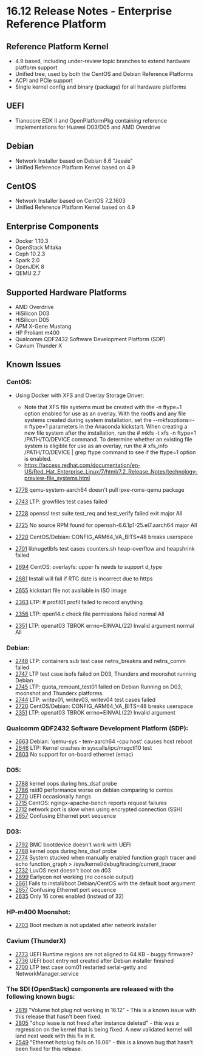 # 16.12 Release Notes - Enterprise Reference Platform

## Reference Platform Kernel

- 4.9 based, including under-review topic branches to extend hardware platform support
- Unified tree, used by both the CentOS and Debian Reference Platforms
- ACPI and PCIe support
- Single kernel config and binary (package) for all hardware platforms

## UEFI

- Tianocore EDK II and OpenPlatformPkg containing reference implementations for Huawei D03/D05 and AMD Overdrive

## Debian

- Network Installer based on Debian 8.6 "Jessie"
- Unified Reference Platform Kernel based on 4.9

## CentOS

- Network Installer based on CentOS 7.2.1603
- Unified Reference Platform Kernel based on 4.9

## Enterprise Components
- Docker 1.10.3
- OpenStack Mitaka
- Ceph 10.2.3
- Spark 2.0
- OpenJDK 8
- QEMU 2.7

## Supported Hardware Platforms

- AMD Overdrive
- HiSilicon D03
- HiSilicon D05
- APM X-Gene Mustang
- HP Proliant m400
- Qualcomm QDF2432 Software Development Platform (SDP)
- Cavium Thunder X

## Known Issues

### CentOS:

- Using Docker with XFS and Overlay Storage Driver:
   - Note that XFS file systems must be created with the -n ftype=1 option enabled for use as an overlay. With the rootfs and any file systems created during system installation, set the --mkfsoptions=-n ftype=1 parameters in the Anaconda kickstart. When creating a new file system after the installation, run the # mkfs -t xfs -n ftype=1 /PATH/TO/DEVICE command. To determine whether an existing file system is eligible for use as an overlay, run the # xfs_info /PATH/TO/DEVICE | grep ftype command to see if the ftype=1 option is enabled.
   - https://access.redhat.com/documentation/en-US/Red_Hat_Enterprise_Linux/7/html/7.2_Release_Notes/technology-preview-file_systems.html

- [2778](https://bugs.linaro.org/show_bug.cgi?id=2778) qemu-system-aarch64 doesn't pull ipxe-roms-qemu package
- [2743](https://bugs.linaro.org/show_bug.cgi?id=2743) LTP: growfiles test cases failed
- [2728](https://bugs.linaro.org/show_bug.cgi?id=2728) openssl test suite test_req and test_verify failed exit major All
- [2725](https://bugs.linaro.org/show_bug.cgi?id=2725) No source RPM found for openssh-6.6.1p1-25.el7.aarch64 major All
- [2720](https://bugs.linaro.org/show_bug.cgi?id=2720) CentOS/Debian: CONFIG_ARM64_VA_BITS=48 breaks userspace
- [2701](https://bugs.linaro.org/show_bug.cgi?id=2701) libhugetlbfs test cases counters.sh heap-overflow and heapshrink failed
- [2694](https://bugs.linaro.org/show_bug.cgi?id=2694) CentOS: overlayfs: upper fs needs to support d_type
- [2681](https://bugs.linaro.org/show_bug.cgi?id=2681) Install will fail if RTC date is incorrect due to https
- [2655](https://bugs.linaro.org/show_bug.cgi?id=2655) kickstart file not available in ISO image
- [2363](https://bugs.linaro.org/show_bug.cgi?id=2363) LTP: # profil01 profil failed to record anything
- [2356](https://bugs.linaro.org/show_bug.cgi?id=2356) LTP: open14.c check file permissions failed normal All
- [2351](https://bugs.linaro.org/show_bug.cgi?id=2351) LTP: openat03 TBROK errno=EINVAL(22) Invalid argument normal All

### Debian:

- [2748](https://bugs.linaro.org/show_bug.cgi?id=2748) LTP: containers sub test case netns_breakns and netns_comm failed
- [2747](https://bugs.linaro.org/show_bug.cgi?id=2747) LTP test case isofs failed on D03, Thunderx and moonshot running Debian
- [2745](https://bugs.linaro.org/show_bug.cgi?id=2745) LTP: quota_remount_test01 failed on Debian Running on D03, moonshot and Thunderx platforms.
- [2744](https://bugs.linaro.org/show_bug.cgi?id=2744) LTP: writev01, writev03, writev04 test cases failed 
- [2720](https://bugs.linaro.org/show_bug.cgi?id=2720) CentOS/Debian: CONFIG_ARM64_VA_BITS=48 breaks userspace
- [2351](https://bugs.linaro.org/show_bug.cgi?id=2351) LTP: openat03 TBROK errno=EINVAL(22) Invalid argument

### Qualcomm QDF2432 Software Development Platform (SDP):

- [2663](https://bugs.linaro.org/show_bug.cgi?id=2663) Debian: 'qemu-sys -  tem-aarch64 -cpu host' causes host reboot
- [2646](https://bugs.linaro.org/show_bug.cgi?id=2646) LTP: Kernel crashes in syscalls/ipc/msgctl10 test
- [2603](https://bugs.linaro.org/show_bug.cgi?id=2603) No support for on-board ethernet (emac)

### D05:

- [2788](https://bugs.linaro.org/show_bug.cgi?id=2788) kernel oops during hns_dsaf probe
- [2786](https://bugs.linaro.org/show_bug.cgi?id=2786) raid0 performance worse on debian comparing to centos
- [2770](https://bugs.linaro.org/show_bug.cgi?id=2770) UEFI occasionally hangs
- [2715](https://bugs.linaro.org/show_bug.cgi?id=2715) CentOS: ngingx-apache-bench reports request failures
- [2712](https://bugs.linaro.org/show_bug.cgi?id=2712) network port is slow when using encrypted connection (SSH)
- [2657](https://bugs.linaro.org/show_bug.cgi?id=2657) Confusing Ethernet port sequence

### D03:

- [2792](https://bugs.linaro.org/show_bug.cgi?id=2792) BMC bootdevice doesn't work with UEFI
- [2788](https://bugs.linaro.org/show_bug.cgi?id=2788) kernel oops during hns_dsaf probe
- [2774](https://bugs.linaro.org/show_bug.cgi?id=2774) System stucked when manually enabled function graph tracer and echo function_graph > /sys/kernel/debug/tracing/current_tracer
- [2732](https://bugs.linaro.org/show_bug.cgi?id=2732) LuvOS next doesn't boot on d03
- [2699](https://bugs.linaro.org/show_bug.cgi?id=2699) Earlycon not working (no console output)
- [2661](https://bugs.linaro.org/show_bug.cgi?id=2661) Fails to install/boot Debian/CentOS with the default boot argument
- [2657](https://bugs.linaro.org/show_bug.cgi?id=2657) Confusing Ethernet port sequence
- [2635](https://bugs.linaro.org/show_bug.cgi?id=2635) Only 16 cores enabled (instead of 32)

### HP-m400 Moonshot:

- [2703](https://bugs.linaro.org/show_bug.cgi?id=2703) Boot medium is not updated after network installer

### Cavium (ThunderX)

- [2773](https://bugs.linaro.org/show_bug.cgi?id=2773) UEFI Runtime regions are not aligned to 64 KB - buggy firmware?
- [2736](https://bugs.linaro.org/show_bug.cgi?id=2736) UEFI boot entry not created after Debian installer finished
- [2700](https://bugs.linaro.org/show_bug.cgi?id=2700) LTP test case oom01 restarted serial-getty and NetworkManager.service

### The SDI (OpenStack) components are released with the following known bugs:

- [2819](https://bugs.linaro.org/show_bug.cgi?id=2819) "Volume hot plug not working in 16.12" - This is a known issue with this release that hasn't been fixed.
- [2805](https://bugs.linaro.org/show_bug.cgi?id=2805) "dhcp lease is not freed after instance deleted" - this was a regression on the kernel that is being fixed. A new validated kernel will land next week with this fix in it.
- [2549](https://bugs.linaro.org/show_bug.cgi?id=2549) "Ethernet hotplug fails on 16.06" - this is a known bug that hasn't been fixed for this release.

